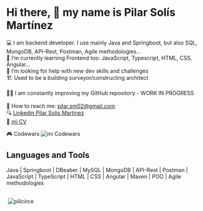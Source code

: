 # Hi there, 👋 my name is Pilar Solís Martínez

💻 I am backend developer. I use mainly Java and Springboot, but also SQL, MongoDB, API-Rest, Postman, Agile methodologies... <br />
🌱 I’m currently learning Frontend too: JavaScript, Typescript, HTML, CSS, Angular...<br />
🤔 I’m looking for help with new dev skills and challenges<br />
🏗️ Used to be a building surveyor/constructing architect <br />
 <br /> 
🔨🔧 I am constantly improving my GitHub repository - WORK IN PROGRESS <br /> 
 <br /> 
📩 How to reach me: pilar.sm02@gmail.com<br />
:mag: [Linkedin Pilar Solis Martinez](https://www.linkedin.com/in/pilar-sol%C3%ADs-mart%C3%ADnez-18720b54/)<br />
:page_facing_up: [mi CV](https://www.linkedin.com/in/pilar-sol%C3%ADs-mart%C3%ADnez-18720b54/overlay/1713712028988/single-media-viewer/?profileId=ACoAAAtr4zcBQkC3UJwMiW8lFfzjwDIDuZvCTgY)<br />

:video_game: Codewars   ![mi Codewars](https://www.codewars.com/users/pili_circe/badges/micro) 


<h2>Languages and Tools</h2>
Java | Springboot | DBeaber | MySQL | MongoDB | API-Rest | Postman | JavaScript | TypeScript | HTML | CSS | Angular | Maven | POO | Agile methodologies <br />
<br /> 
<p style="display: block" >&nbsp;<img  src="https://github-readme-stats.vercel.app/api/top-langs?username=pilicirce&show_icons=true&locale=en&layout=compact" alt="pilicirce" /></p>





